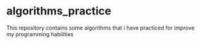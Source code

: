 # algorithms_practice

This repository contains some algorithms that i have practiced for improve my programming habilities



